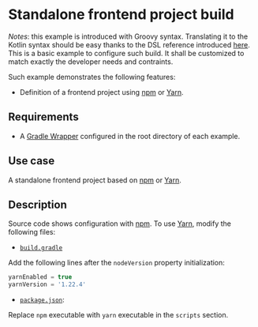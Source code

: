 # Standalone frontend project build

_Notes_: this example is introduced with Groovy syntax. Translating it to the Kotlin syntax should be easy thanks to the
DSL reference introduced [here][dsl-reference]. This is a basic example to configure such build. It shall be customized
to match exactly the developer needs and contraints.

Such example demonstrates the following features:

- Definition of a frontend project using [npm][npm] or [Yarn][yarn].

## Requirements

- A [Gradle Wrapper][gradle-wrapper] configured in the root directory of each example.

## Use case

A standalone frontend project based on [npm][npm] or [Yarn][yarn].

## Description

Source code shows configuration with [npm][npm]. To use [Yarn][yarn], modify the following files:

- [`build.gradle`](build.gradle)

Add the following lines after the `nodeVersion` property initialization:

```groovy
yarnEnabled = true
yarnVersion = '1.22.4'
```

- [`package.json`](package.json):

Replace `npm` executable with `yarn` executable in the `scripts` section.

[dsl-reference]: <../../README.md#dsl-reference> (DSL reference)
[gradle-wrapper]: <https://docs.gradle.org/current/userguide/gradle_wrapper.html> (Gradle Wrapper)
[npm]: <https://www.npmjs.com/> (npm)
[yarn]: <https://yarnpkg.com/> (Yarn)
